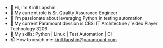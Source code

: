 - 👋 Hi, I’m Kirill Lapshin
- 🐞 My current role is Sr. Quality Assurance Engineer 
- 👀 I'm passionate about leveraging Python in testing automation 
- 🌱 My current Paramount division is CBSi IT Architecture / Video Player Technology 3206
- 🔧 My skills: Python | Linux | Test Automation | CI
- 📫 How to reach me: kirill.lapshin@paramount.com
